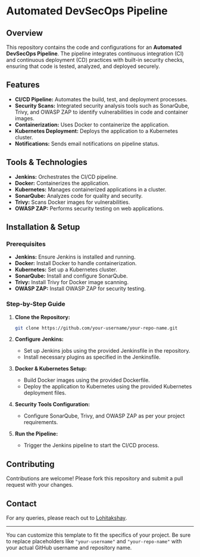 # Automated DevSecOps Pipeline

## Overview

This repository contains the code and configurations for an **Automated DevSecOps Pipeline**. The pipeline integrates continuous integration (CI) and continuous deployment (CD) practices with built-in security checks, ensuring that code is tested, analyzed, and deployed securely.

## Features

- **CI/CD Pipeline:** Automates the build, test, and deployment processes.
- **Security Scans:** Integrated security analysis tools such as SonarQube, Trivy, and OWASP ZAP to identify vulnerabilities in code and container images.
- **Containerization:** Uses Docker to containerize the application.
- **Kubernetes Deployment:** Deploys the application to a Kubernetes cluster.
- **Notifications:** Sends email notifications on pipeline status.

## Tools & Technologies

- **Jenkins:** Orchestrates the CI/CD pipeline.
- **Docker:** Containerizes the application.
- **Kubernetes:** Manages containerized applications in a cluster.
- **SonarQube:** Analyzes code for quality and security.
- **Trivy:** Scans Docker images for vulnerabilities.
- **OWASP ZAP:** Performs security testing on web applications.

## Installation & Setup

### Prerequisites

- **Jenkins:** Ensure Jenkins is installed and running.
- **Docker:** Install Docker to handle containerization.
- **Kubernetes:** Set up a Kubernetes cluster.
- **SonarQube:** Install and configure SonarQube.
- **Trivy:** Install Trivy for Docker image scanning.
- **OWASP ZAP:** Install OWASP ZAP for security testing.

### Step-by-Step Guide

1. **Clone the Repository:**
   ```bash
   git clone https://github.com/your-username/your-repo-name.git
   ```
2. **Configure Jenkins:**
   - Set up Jenkins jobs using the provided Jenkinsfile in the repository.
   - Install necessary plugins as specified in the Jenkinsfile.

3. **Docker & Kubernetes Setup:**
   - Build Docker images using the provided Dockerfile.
   - Deploy the application to Kubernetes using the provided Kubernetes deployment files.

4. **Security Tools Configuration:**
   - Configure SonarQube, Trivy, and OWASP ZAP as per your project requirements.

5. **Run the Pipeline:**
   - Trigger the Jenkins pipeline to start the CI/CD process.

## Contributing

Contributions are welcome! Please fork this repository and submit a pull request with your changes.

## Contact

For any queries, please reach out to [Lohitakshay](mailto:lohitakshay2004@gmail.com).

---

You can customize this template to fit the specifics of your project. Be sure to replace placeholders like `"your-username"` and `"your-repo-name"` with your actual GitHub username and repository name.
